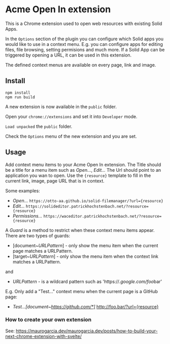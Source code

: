 # Acme Open In extension

This is a Chrome extension used to open web resources with
existing Solid Apps.

In the `Options` section of the plugin you can configure
which Solid apps you would like to use in a context menu.
E.g. you can configure apps for editing files, file browsing,
setting permisions and much more. If a Solid App can be
triggered by opening a URL, it can be used in this extension.

The defined context menus are available on every page, link
and image.

## Install

```
npm install
npm run build
```

A new extension is now available in the `public` folder.

Open your `chrome://extensions` and set it into `Developer` mode.

`Load unpacked` the `public` folder.

Check the `Options` menu of the new extension and you are set.

## Usage

Add context menu items to your Acme Open In extension. The Title should be a title for a menu item such as _Open..._, _Edit..._ The Url should point to an application you wan to open. Use the `{resource}` template to fill in the current link, image, page URL that is in context.

Some examples:

- _Open..._ `https://otto-aa.github.io/solid-filemanager/?url={resource}`
- _Edit..._ `https://solideditor.patrickhochstenbach.net/?resource={resource}`
- _Permissions..._ `https://waceditor.patrickhochstenbach.net/?resource={resource}`

A _Guard_ is a method to restrict when these context menu items appear. There are two types of guards:

- [document~_URLPattern_] - only show the menu item when the current page matches a URLPattern.
- [target~_URLPattern_] - only show the menu item when the context link matches a URLPattern.

and

- _URLPattern_ - is a wildcard pattern such as 'https://*.google.com/foo*bar'

E.g. Only add a "Test..." context menu when the current page is a GitHub page:

- _Test...[document~https://github.com/*]_ http://foo.bar/?url={resource}

### How to create your own extension

See: https://maurogarcia.dev/maurogarcia.dev/posts/how-to-build-your-next-chrome-extension-with-svelte/